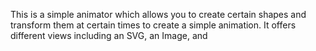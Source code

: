 This is a simple animator which allows you to create certain shapes and transform them at certain times to create a simple animation.
It offers different views including an SVG, an Image, and 
